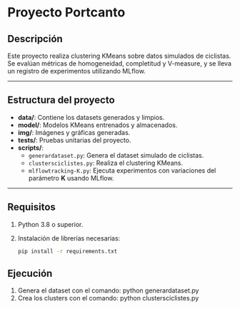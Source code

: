 # Proyecto Portcanto

## Descripción
Este proyecto realiza clustering KMeans sobre datos simulados de ciclistas. Se evalúan métricas de homogeneidad, completitud y V-measure, y se lleva un registro de experimentos utilizando MLflow.

---

## **Estructura del proyecto**
- **data/**: Contiene los datasets generados y limpios.
- **model/**: Modelos KMeans entrenados y almacenados.
- **img/**: Imágenes y gráficas generadas.
- **tests/**: Pruebas unitarias del proyecto.
- **scripts/**:
   - `generardataset.py`: Genera el dataset simulado de ciclistas.
   - `clustersciclistes.py`: Realiza el clustering KMeans.
   - `mlflowtracking-K.py`: Ejecuta experimentos con variaciones del parámetro **K** usando MLflow.

---

## **Requisitos**
1. Python 3.8 o superior.
2. Instalación de librerías necesarias:

   ```bash
   pip install -r requirements.txt

## **Ejecución**
1. Genera el dataset con el comando:
python generardataset.py
2. Crea los clusters con el comando:
python clustersciclistes.py
